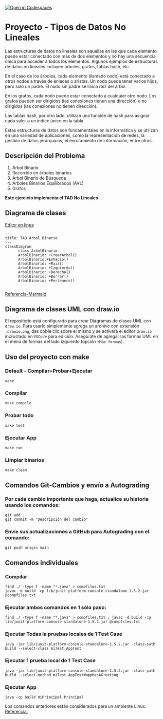 [![Open in Codespaces](https://classroom.github.com/assets/launch-codespace-7f7980b617ed060a017424585567c406b6ee15c891e84e1186181d67ecf80aa0.svg)](https://classroom.github.com/open-in-codespaces?assignment_repo_id=13952736)
# Proyecto - Tipos de Datos No Lineales

Las estructuras de datos no lineales son aquellas en las que cada elemento puede estar conectado con más de dos elementos y no hay una secuencia única para acceder a todos los elementos. Algunos ejemplos de estructuras de datos no lineales incluyen árboles, grafos, tablas hash, etc.

En el caso de los árboles, cada elemento (llamado nodo) está conectado a otros nodos a través de enlaces o aristas. Un nodo puede tener varios hijos, pero solo un padre. El nodo sin padre se llama raíz del árbol.

En los grafos, cada nodo puede estar conectado a cualquier otro nodo. Los grafos pueden ser dirigidos (las conexiones tienen una dirección) o no dirigidos (las conexiones no tienen dirección).

Las tablas hash, por otro lado, utilizan una función de hash para asignar cada valor a un índice único en la tabla.

Estas estructuras de datos son fundamentales en la informática y se utilizan en una variedad de aplicaciones, como la representación de redes, la gestión de datos jerárquicos, el enrutamiento de información, entre otros.


## Descripción del Problema
1. Árbol Binario
2. Recorrido en árboles binarios
3. Árbol Binario de Búsqueda
4. Árboles Binarios Equilibrados (AVL)
5. Grafos

**Este ejercicio implementa el TAD No Lineales**






## Diagrama de clases
[Editor en línea](https://mermaid.live/)
```mermaid
---
title: TAD Arbol Binario
---
classDiagram
      class ArbolBinario
      ArbolBinario: +CrearArbol()
      ArbolBinario:+EsVacio()
      ArbolBinario: +Raiz()
      ArbolBinario: +Izquierdo()
      ArbolBinario: +Derecha()
      ArbolBinario: +Borrar()
      ArbolBinario: +Pertenece()


```



[Referencia-Mermaid](https://mermaid.js.org/syntax/classDiagram.html)

## Diagrama de clases UML con draw.io
El repositorio está configurado para crear Diagramas de clases UML con ```draw.io```. Para usarlo simplemente agrega un archivo con extensión ```.drawio.png```, das doble clic sobre el mismo y se activará el editor ```draw.io``` incrustado en ```VSCode``` para edición. Asegúrate de agregar las formas UML en el menú de formas del lado izquierdo (opción ```+Más formas```).
## Uso del proyecto con make

### Default - Compilar+Probar+Ejecutar
```
make
```
### Compilar
```
make compile
```
### Probar todo
```
make test
```
### Ejecutar App
```
make run
```
### Limpiar binarios
```
make clean
```
## Comandos Git-Cambios y envío a Autograding

### Por cada cambio importante que haga, actualice su historia usando los comandos:
```
git add .
git commit -m "Descripción del cambio"
```
### Envíe sus actualizaciones a GitHub para Autograding con el comando:
```
git push origin main
```
## Comandos individuales
### Compilar

```
find ./ -type f -name "*.java" > compfiles.txt
javac -d build -cp lib/junit-platform-console-standalone-1.5.2.jar @compfiles.txt
```
### Ejecutar ambos comandos en 1 sólo paso:
```
find ./ -type f -name "*.java" > compfiles.txt ; javac -d build -cp lib/junit-platform-console-standalone-1.5.2.jar @compfiles.txt
```

### Ejecutar Todas la pruebas locales de 1 Test Case
```
java -jar lib/junit-platform-console-standalone-1.5.2.jar -class-path build --select-class miTest.AppTest
```
### Ejecutar 1 prueba local de 1 Test Case
```
java -jar lib/junit-platform-console-standalone-1.5.2.jar -class-path build --select-method miTest.AppTest#appHasAGreeting
```
### Ejecutar App
```
java -cp build miPrincipal.Principal
```
Los comandos anteriores están considerados para un ambiente Linux. [Referencia.](https://www.baeldung.com/junit-run-from-command-line)
